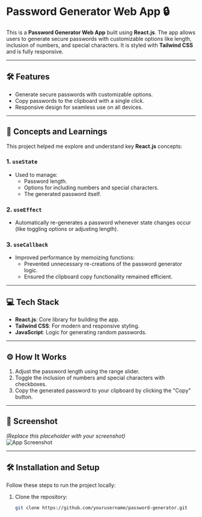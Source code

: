  # Password Generator Web App 🔒

This is a **Password Generator Web App** built using **React.js**. The app allows users to generate secure passwords with customizable options like length, inclusion of numbers, and special characters. It is styled with **Tailwind CSS** and is fully responsive.

---

## 🛠️ Features

- Generate secure passwords with customizable options.
- Copy passwords to the clipboard with a single click.
- Responsive design for seamless use on all devices.

---

## 🚀 Concepts and Learnings

This project helped me explore and understand key **React.js** concepts:

### 1. `useState`
- Used to manage:
  - Password length.
  - Options for including numbers and special characters.
  - The generated password itself.

### 2. `useEffect`
- Automatically re-generates a password whenever state changes occur (like toggling options or adjusting length).

### 3. `useCallback`
- Improved performance by memoizing functions:
  - Prevented unnecessary re-creations of the password generator logic.
  - Ensured the clipboard copy functionality remained efficient.

---

## 💻 Tech Stack

- **React.js**: Core library for building the app.
- **Tailwind CSS**: For modern and responsive styling.
- **JavaScript**: Logic for generating random passwords.

---

## ⚙️ How It Works

1. Adjust the password length using the range slider.
2. Toggle the inclusion of numbers and special characters with checkboxes.
3. Copy the generated password to your clipboard by clicking the "Copy" button.

---

## 📸 Screenshot

*(Replace this placeholder with your screenshot)*  
![App Screenshot](#)

---

## 🛠️ Installation and Setup

Follow these steps to run the project locally:

1. Clone the repository:
   ```bash
   git clone https://github.com/yourusername/password-generator.git

